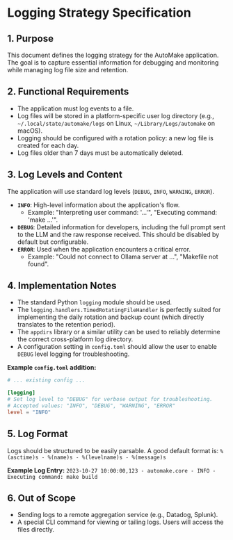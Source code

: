 # Logging Strategy Specification

## 1. Purpose
This document defines the logging strategy for the AutoMake application. The goal is to capture essential information for debugging and monitoring while managing log file size and retention.

## 2. Functional Requirements
- The application must log events to a file.
- Log files will be stored in a platform-specific user log directory (e.g., `~/.local/state/automake/logs` on Linux, `~/Library/Logs/automake` on macOS).
- Logging should be configured with a rotation policy: a new log file is created for each day.
- Log files older than 7 days must be automatically deleted.

## 3. Log Levels and Content
The application will use standard log levels (`DEBUG`, `INFO`, `WARNING`, `ERROR`).
- **`INFO`**: High-level information about the application's flow.
    - Example: "Interpreting user command: '...'", "Executing command: 'make ...'".
- **`DEBUG`**: Detailed information for developers, including the full prompt sent to the LLM and the raw response received. This should be disabled by default but configurable.
- **`ERROR`**: Used when the application encounters a critical error.
    - Example: "Could not connect to Ollama server at ...", "Makefile not found".

## 4. Implementation Notes
- The standard Python `logging` module should be used.
- The `logging.handlers.TimedRotatingFileHandler` is perfectly suited for implementing the daily rotation and backup count (which directly translates to the retention period).
- The `appdirs` library or a similar utility can be used to reliably determine the correct cross-platform log directory.
- A configuration setting in `config.toml` should allow the user to enable `DEBUG` level logging for troubleshooting.

**Example `config.toml` addition:**
```toml
# ... existing config ...

[logging]
# Set log level to "DEBUG" for verbose output for troubleshooting.
# Accepted values: "INFO", "DEBUG", "WARNING", "ERROR"
level = "INFO"
```

## 5. Log Format
Logs should be structured to be easily parsable. A good default format is:
`%(asctime)s - %(name)s - %(levelname)s - %(message)s`

**Example Log Entry:**
`2023-10-27 10:00:00,123 - automake.core - INFO - Executing command: make build`

## 6. Out of Scope
- Sending logs to a remote aggregation service (e.g., Datadog, Splunk).
- A special CLI command for viewing or tailing logs. Users will access the files directly. 